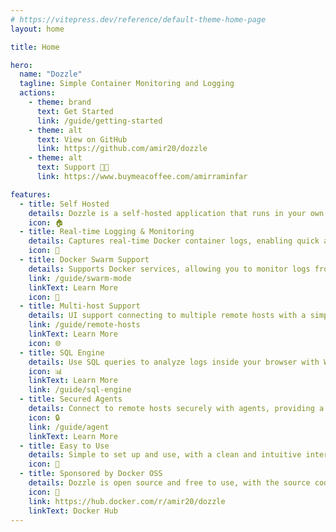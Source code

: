 ```yaml
---
# https://vitepress.dev/reference/default-theme-home-page
layout: home

title: Home

hero:
  name: "Dozzle"
  tagline: Simple Container Monitoring and Logging
  actions:
    - theme: brand
      text: Get Started
      link: /guide/getting-started
    - theme: alt
      text: View on GitHub
      link: https://github.com/amir20/dozzle
    - theme: alt
      text: Support 🙏🏼
      link: https://www.buymeacoffee.com/amirraminfar

features:
  - title: Self Hosted
    details: Dozzle is a self-hosted application that runs in your own infrastructure, ensuring your logs remain private and secure.
    icon: 🏠
  - title: Real-time Logging & Monitoring
    details: Captures real-time Docker container logs, enabling quick and efficient issue diagnosis.
    icon: 🚀
  - title: Docker Swarm Support
    details: Supports Docker services, allowing you to monitor logs from multiple nodes in a single interface.
    link: /guide/swarm-mode
    linkText: Learn More
    icon: 🐳
  - title: Multi-host Support
    details: UI support connecting to multiple remote hosts with a simple drop down to choose between different hosts.
    link: /guide/remote-hosts
    linkText: Learn More
    icon: 🌐
  - title: SQL Engine
    details: Use SQL queries to analyze logs inside your browser with WebAssembly and DuckDB.
    icon: 📊
    linkText: Learn More
    link: /guide/sql-engine
  - title: Secured Agents
    details: Connect to remote hosts securely with agents, providing a more secure way to connect to remote hosts.
    icon: 🔒
    link: /guide/agent
    linkText: Learn More
  - title: Easy to Use
    details: Simple to set up and use, with a clean and intuitive interface that requires no additional configuration.
    icon: 🎨
  - title: Sponsored by Docker OSS
    details: Dozzle is open source and free to use, with the source code available on GitHub.
    icon: 📜
    link: https://hub.docker.com/r/amir20/dozzle
    linkText: Docker Hub
---
```

